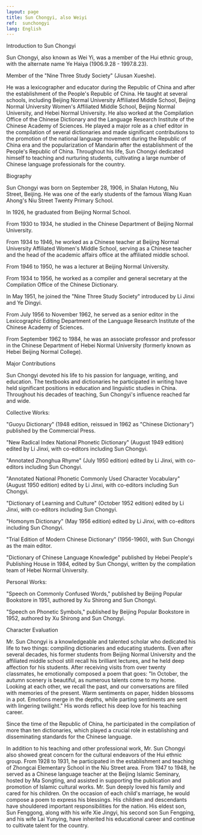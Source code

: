 ```yaml
---
layout: page
title: Sun Chongyi, also Weiyi
ref:  sunchongyi
lang: English
---
```


Introduction to Sun Chongyi

Sun Chongyi, also known as Wei Yi, was a member of the Hui ethnic group, with the alternate name Ye Haiya (1906.9.28 - 1997.8.23).

Member of the "Nine Three Study Society" (Jiusan Xueshe).

He was a lexicographer and educator during the Republic of China and after the establishment of the People's Republic of China. He taught at several schools, including Beijing Normal University Affiliated Middle School, Beijing Normal University Women's Affiliated Middle School, Beijing Normal University, and Hebei Normal University. He also worked at the Compilation Office of the Chinese Dictionary and the Language Research Institute of the Chinese Academy of Sciences. He played a major role as a chief editor in the compilation of several dictionaries and made significant contributions to the promotion of the national language movement during the Republic of China era and the popularization of Mandarin after the establishment of the People's Republic of China. Throughout his life, Sun Chongyi dedicated himself to teaching and nurturing students, cultivating a large number of Chinese language professionals for the country.

Biography

Sun Chongyi was born on September 28, 1906, in Shalan Hutong, Niu Street, Beijing. He was one of the early students of the famous Wang Kuan Ahong's Niu Street Twenty Primary School.

In 1926, he graduated from Beijing Normal School.

From 1930 to 1934, he studied in the Chinese Department of Beijing Normal University.

From 1934 to 1946, he worked as a Chinese teacher at Beijing Normal University Affiliated Women's Middle School, serving as a Chinese teacher and the head of the academic affairs office at the affiliated middle school.

From 1946 to 1950, he was a lecturer at Beijing Normal University.

From 1934 to 1956, he worked as a compiler and general secretary at the Compilation Office of the Chinese Dictionary.

In May 1951, he joined the "Nine Three Study Society" introduced by Li Jinxi and Ye Dingyi.

From July 1956 to November 1962, he served as a senior editor in the Lexicographic Editing Department of the Language Research Institute of the Chinese Academy of Sciences.

From September 1962 to 1984, he was an associate professor and professor in the Chinese Department of Hebei Normal University (formerly known as Hebei Beijing Normal College).

Major Contributions

Sun Chongyi devoted his life to his passion for language, writing, and education. The textbooks and dictionaries he participated in writing have held significant positions in education and linguistic studies in China. Throughout his decades of teaching, Sun Chongyi's influence reached far and wide.

Collective Works:

"Guoyu Dictionary" (1948 edition, reissued in 1962 as "Chinese Dictionary") published by the Commercial Press.

"New Radical Index National Phonetic Dictionary" (August 1949 edition) edited by Li Jinxi, with co-editors including Sun Chongyi.

"Annotated Zhonghua Rhyme" (July 1950 edition) edited by Li Jinxi, with co-editors including Sun Chongyi.

"Annotated National Phonetic Commonly Used Character Vocabulary" (August 1950 edition) edited by Li Jinxi, with co-editors including Sun Chongyi.

"Dictionary of Learning and Culture" (October 1952 edition) edited by Li Jinxi, with co-editors including Sun Chongyi.

"Homonym Dictionary" (May 1956 edition) edited by Li Jinxi, with co-editors including Sun Chongyi.

"Trial Edition of Modern Chinese Dictionary" (1956-1960), with Sun Chongyi as the main editor.

"Dictionary of Chinese Language Knowledge" published by Hebei People's Publishing House in 1984, edited by Sun Chongyi, written by the compilation team of Hebei Normal University.

Personal Works:

"Speech on Commonly Confused Words," published by Beijing Popular Bookstore in 1951, authored by Xu Shirong and Sun Chongyi.

"Speech on Phonetic Symbols," published by Beijing Popular Bookstore in 1952, authored by Xu Shirong and Sun Chongyi.


Character Evaluation

Mr. Sun Chongyi is a knowledgeable and talented scholar who dedicated his life to two things: compiling dictionaries and educating students. Even after several decades, his former students from Beijing Normal University and the affiliated middle school still recall his brilliant lectures, and he held deep affection for his students. After receiving visits from over twenty classmates, he emotionally composed a poem that goes: "In October, the autumn scenery is beautiful, as numerous talents come to my home. Looking at each other, we recall the past, and our conversations are filled with memories of the present. Warm sentiments on paper, hidden blossoms in a pot. Emotions merge in the depths, while parting sentiments are sent with lingering twilight." His words reflect his deep love for his teaching career.

Since the time of the Republic of China, he participated in the compilation of more than ten dictionaries, which played a crucial role in establishing and disseminating standards for the Chinese language.

In addition to his teaching and other professional work, Mr. Sun Chongyi also showed great concern for the cultural endeavors of the Hui ethnic group. From 1928 to 1931, he participated in the establishment and teaching of Zhongcai Elementary School in the Niu Street area. From 1947 to 1948, he served as a Chinese language teacher at the Beijing Islamic Seminary, hosted by Ma Songting, and assisted in supporting the publication and promotion of Islamic cultural works. Mr. Sun deeply loved his family and cared for his children. On the occasion of each child's marriage, he would compose a poem to express his blessings. His children and descendants have shouldered important responsibilities for the nation. His eldest son, Sun Fenggong, along with his wife Xie Jingyi, his second son Sun Fengping, and his wife Lai Yunying, have inherited his educational career and continue to cultivate talent for the country.
